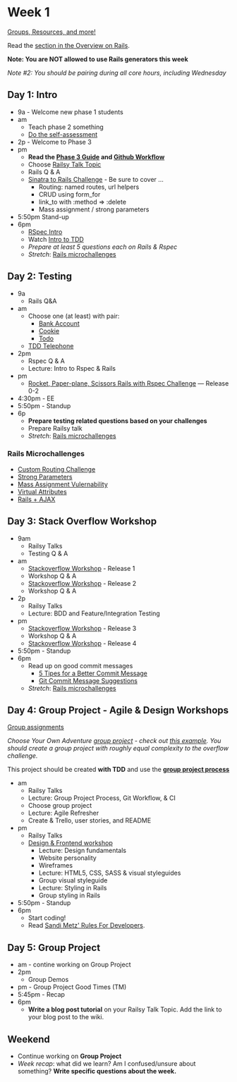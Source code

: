 # Week 1

[Groups, Resources, and more!](../../../wiki)

Read the [section in the Overview on Rails](../README.md#on-rails).

**Note: You are NOT allowed to use Rails generators this week**

_Note #2: You should be pairing during all core hours, *including
Wednesday*_

## Day 1: Intro

- 9a - Welcome new phase 1 students
- am
  - Teach phase 2 something
  - [Do the self-assessment](../self-assessment.md)
- 2p - Welcome to Phase 3
- pm
  - **Read the [Phase 3 Guide](../README.md) and [Github Workflow](../git-workflow.md)**
  - Choose [Railsy Talk Topic](./railsy_talk_topics.md)
  - Rails Q & A
  - [Sinatra to Rails Challenge](../../../../sinatra-to-rails-pick-1-of-3-challenge) - Be sure to cover ...
    - Routing: named routes, url helpers
    - CRUD using form_for
    - link_to with :method => :delete
    - Mass assignment / strong parameters
- 5:50pm Stand-up
- 6pm
  - [RSpec Intro](../../../../phase-3-rspec-intro-challenge)
  - Watch [Intro to TDD](https://talks.devbootcamp.com/rspec-intro)
  - _Prepare at least 5 questions *each* on Rails & Rspec_
  - *Stretch*: [Rails microchallenges](#rails-microchallenges)

## Day 2: Testing

- 9a
  - Rails Q&A
- am
  - Choose one (at least) with pair:
    - [Bank Account](../../../../rspec-drill-bank-account-challenge)
    - [Cookie](../../../../rspec-drill-test-a-cookie-challenge)
    - [Todo](../../../../rspec-drill-simple-todo-challenge)
  - [TDD Telephone](../../../../tdd-telephone-challenge)
- 2pm
  - Rspec Q & A
  - Lecture: Intro to Rspec & Rails
- pm
  - [Rocket, Paper-plane, Scissors Rails with Rspec
Challenge](../../../../rocket-paperplane-scissors) &mdash; Release 0-2
- 4:30pm - EE
- 5:50pm - Standup
- 6p 
  - **Prepare testing related questions based on your challenges**
  - Prepare Railsy talk
  - *Stretch*: [Rails microchallenges](#rails-microchallenges)

### Rails Microchallenges
- [Custom Routing Challenge](../microchallenges/rails-routing.md)
- [Strong Parameters](../microchallenges/strong-parameters.md)
- [Mass Assignment Vulernability](../microchallenges/mass-assignment.md)
- [Virtual Attributes](../microchallenges/virtual-attributes.md)
- [Rails + AJAX](../microchallenges/rails-ajax.md)


## Day 3: Stack Overflow Workshop

- 9am
  - Railsy Talks
  - Testing Q & A
- am 
  - [Stackoverflow Workshop](../../../../stack-overflow-workshop-challenge) - Release 1
  - Workshop Q & A
  - [Stackoverflow Workshop](../../../../stack-overflow-workshop-challenge) - Release 2
  - Workshop Q & A
- 2p
  - Railsy Talks
  - Lecture: BDD and Feature/Integration Testing
- pm 
  - [Stackoverflow
Workshop](../../../../stack-overflow-workshop-challenge) - Release 3
  - Workshop Q & A
  - [Stackoverflow
Workshop](../../../../stack-overflow-workshop-challenge) - Release 4
- 5:50pm - Standup
- 6pm
  - Read up on good commit messages
    - [5 Tipes for a Better Commit Message](http://robots.thoughtbot.com/5-useful-tips-for-a-better-commit-message)
    - [Git Commit Message Suggestions](http://tbaggery.com/2008/04/19/a-note-about-git-commit-messages.html)
  - *Stretch*: [Rails microchallenges](#rails-microchallenges)

## Day 4:  Group Project - Agile & Design Workshops
[Group assignments](../../wiki)

*Choose Your Own Adventure [group
 project](../group_project_process.md) - check out [this
example](../../../../overflow-challenge). You should create a group
project with roughly equal complexity to the overflow challenge.*

This project should be created **with TDD** and use the **[group project process](../group_project_process.md)**

- am
  - Railsy Talks
  - Lecture: Group Project Process, Git Workflow, & CI
  - Choose group project
  - Lecture: Agile Refresher
  - Create & Trello, user stories, and README
- pm
  - Railsy Talks
  - [Design & Frontend workshop](./design_workshop.md)
    - Lecture: Design fundamentals
    - Website personality
    - Wireframes
    - Lecture: HTML5, CSS, SASS & visual styleguides
    - Group visual styleguide
    - Lecture: Styling in Rails
    - Group styling in Rails
- 5:50pm - Standup
- 6pm
  - Start coding!
  - Read [Sandi Metz' Rules For Developers](http://robots.thoughtbot.com/sandi-metz-rules-for-developers).


## Day 5: Group Project

- am - contine working on Group Project
- 2pm
  - Group Demos
- pm - Group Project Good Times (TM)
- 5:45pm - Recap
- 6pm
	- **Write a blog post tutorial** on your Railsy Talk Topic.  Add the link to your blog post to the wiki.

## Weekend
- Continue working on **Group Project**
- _Week recap_: what did we learn? Am I confused/unsure about something? **Write specific questions about the week.**
